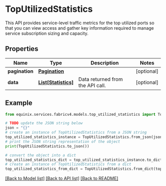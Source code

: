 # TopUtilizedStatistics

This API provides service-level traffic metrics for the top utilized ports so that you can view access and gather key information required to manage service subscription sizing and capacity.

## Properties

Name | Type | Description | Notes
------------ | ------------- | ------------- | -------------
**pagination** | [**Pagination**](Pagination.md) |  | [optional] 
**data** | [**List[Statistics]**](Statistics.md) | Data returned from the API call. | [optional] 

## Example

```python
from equinix.services.fabricv4.models.top_utilized_statistics import TopUtilizedStatistics

# TODO update the JSON string below
json = "{}"
# create an instance of TopUtilizedStatistics from a JSON string
top_utilized_statistics_instance = TopUtilizedStatistics.from_json(json)
# print the JSON string representation of the object
print(TopUtilizedStatistics.to_json())

# convert the object into a dict
top_utilized_statistics_dict = top_utilized_statistics_instance.to_dict()
# create an instance of TopUtilizedStatistics from a dict
top_utilized_statistics_from_dict = TopUtilizedStatistics.from_dict(top_utilized_statistics_dict)
```
[[Back to Model list]](../README.md#documentation-for-models) [[Back to API list]](../README.md#documentation-for-api-endpoints) [[Back to README]](../README.md)


